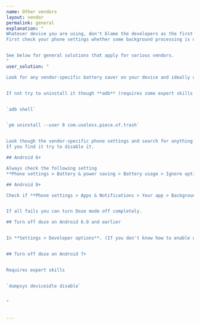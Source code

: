 ```yaml
---
name: Other vendors
layout: vendor
permalink: general
explanation: "
Whatever device you are using, don't blame the developers as the first thing when something goes wrong.
First check your phone settings whether some background processing is not restricted on your device.


See below for general solutions that apply for various vendors.
"
user_solution: "

Look for any vendor-specific battery saver on your device and ideally uninstall if possible, disable if possible.


If not try to uninstall it though **adb** (requires some expert skills though):


`adb shell`


`pm uninstall --user 0 com.useless.piece.of.trash`


Look though the vendor-specific phone settings and search for anything related to battery optimization or background processing.
If you find it try to disable it.

## Android 6+

Always check the following setting
**Phone settings > Battery & power saving > Battery usage > Ignore optimizations > Turn on** to ignore battery optimization for your app.

## Android 8+

Check if **Phone settings > Apps & Notifications > Your app > Background restrictions** or **Background limits** are not enabled for the app.


If all fails you can turn Doze mode off completely.

## Turn off doze on Android 6.0 and earlier


In **Settings > Developer options**. (If you don't know how to enable developer options, Google should help.)


## Turn off doze on Android 7+


Requires expert skills


`dumpsys deviceidle disable`


"


---
```

